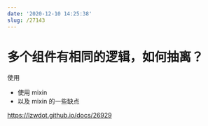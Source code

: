 ```yaml
---
date: '2020-12-10 14:25:38'
slug: /27143
---
```


# 多个组件有相同的逻辑，如何抽离？

使用

- 使用 mixin
- 以及 mixin 的一些缺点

https://lzwdot.github.io/docs/26929
 
 
 
 
 
 
 
 
 
 
 
 
 
 
 
 
 
 
 
 
 
 
 
 
 
